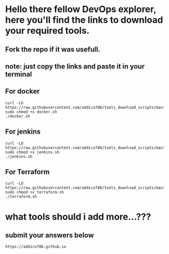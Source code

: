 # Hello there fellow DevOps explorer, here you'll find the links to download your required tools.

## Fork the repo if it was usefull.

## note: just copy the links and paste it in your terminal 

## For docker
```
curl -LO https://raw.githubusercontent.com/addico786/tools_download_scripts/master/docker.sh
sudo chmod +x docker.sh
./docker.sh

```
## For jenkins
```
curl -LO https://raw.githubusercontent.com/addico786/tools_download_scripts/master/jenkins.sh
sudo chmod +x jenkins.sh
./jenkins.sh

```

## For Terraform
```
curl -LO https://raw.githubusercontent.com/addico786/tools_download_scripts/master/terraform.sh
sudo chmod +x terraform.sh
./terraform.sh

```
# what tools should i add more...??? 

## submit your answers below
```
https://addico786.github.io

```
